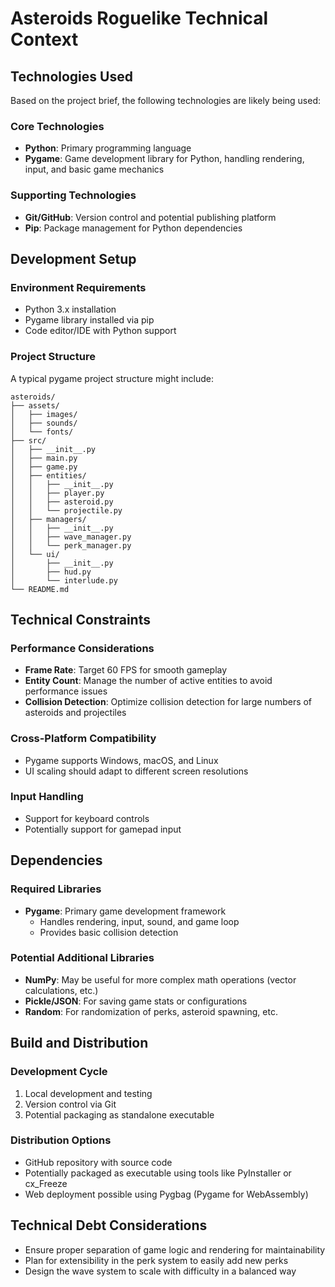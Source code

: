 # Asteroids Roguelike Technical Context

## Technologies Used

Based on the project brief, the following technologies are likely being used:

### Core Technologies

- **Python**: Primary programming language
- **Pygame**: Game development library for Python, handling rendering, input, and basic game mechanics

### Supporting Technologies

- **Git/GitHub**: Version control and potential publishing platform
- **Pip**: Package management for Python dependencies

## Development Setup

### Environment Requirements

- Python 3.x installation
- Pygame library installed via pip
- Code editor/IDE with Python support

### Project Structure

A typical pygame project structure might include:

```
asteroids/
├── assets/
│   ├── images/
│   ├── sounds/
│   └── fonts/
├── src/
│   ├── __init__.py
│   ├── main.py
│   ├── game.py
│   ├── entities/
│   │   ├── __init__.py
│   │   ├── player.py
│   │   ├── asteroid.py
│   │   └── projectile.py
│   ├── managers/
│   │   ├── __init__.py
│   │   ├── wave_manager.py
│   │   └── perk_manager.py
│   └── ui/
│       ├── __init__.py
│       ├── hud.py
│       └── interlude.py
└── README.md
```

## Technical Constraints

### Performance Considerations

- **Frame Rate**: Target 60 FPS for smooth gameplay
- **Entity Count**: Manage the number of active entities to avoid performance issues
- **Collision Detection**: Optimize collision detection for large numbers of asteroids and projectiles

### Cross-Platform Compatibility

- Pygame supports Windows, macOS, and Linux
- UI scaling should adapt to different screen resolutions

### Input Handling

- Support for keyboard controls
- Potentially support for gamepad input

## Dependencies

### Required Libraries

- **Pygame**: Primary game development framework
  - Handles rendering, input, sound, and game loop
  - Provides basic collision detection

### Potential Additional Libraries

- **NumPy**: May be useful for more complex math operations (vector calculations, etc.)
- **Pickle/JSON**: For saving game stats or configurations
- **Random**: For randomization of perks, asteroid spawning, etc.

## Build and Distribution

### Development Cycle

1. Local development and testing
2. Version control via Git
3. Potential packaging as standalone executable

### Distribution Options

- GitHub repository with source code
- Potentially packaged as executable using tools like PyInstaller or cx_Freeze
- Web deployment possible using Pygbag (Pygame for WebAssembly)

## Technical Debt Considerations

- Ensure proper separation of game logic and rendering for maintainability
- Plan for extensibility in the perk system to easily add new perks
- Design the wave system to scale with difficulty in a balanced way
